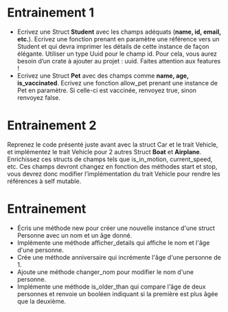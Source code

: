 # Entrainement 1

- Ecrivez une Struct **Student** avec les champs adéquats (**name, id, email, etc.**). Ecrivez une fonction prenant en paramètre une référence vers un Student et qui devra imprimer les détails de cette instance de façon élégante. Utiliser un type Uuid pour le champ id. Pour cela, vous aurez besoin d’un crate à ajouter au projet : uuid. Faites attention aux features !
- Ecrivez une Struct **Pet** avec des champs comme **name, age, is_vaccinated**. Ecrivez une fonction allow_pet prenant une instance de Pet en paramètre. Si celle-ci est vaccinée, renvoyez true, sinon renvoyez false.


# Entrainement 2

Reprenez le code présenté juste avant avec la struct Car et le trait Vehicle, et implémentez le trait Vehicle pour 2 autres Struct **Boat** et **Airplane**. Enrichissez ces structs de champs tels que is_in_motion, current_speed, etc. Ces champs devront changez en fonction des méthodes start et stop, vous devrez donc modifier l’implémentation du trait Vehicle pour rendre les références à self mutable.


# Entrainement

- Écris une méthode new pour créer une nouvelle instance d'une struct Personne avec un nom et un âge donné.
- Implémente une méthode afficher_details qui affiche le nom et l'âge d'une personne.
- Crée une méthode anniversaire qui incrémente l'âge d'une personne de 1.
- Ajoute une méthode changer_nom pour modifier le nom d'une personne.
- Implémente une méthode is_older_than qui compare l'âge de deux personnes et renvoie un booléen indiquant si la première est plus âgée que la deuxième.